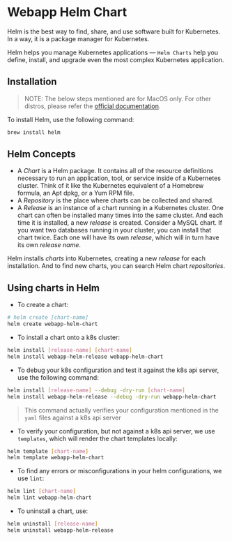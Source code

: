 # Webapp Helm Chart

Helm is the best way to find, share, and use software built for Kubernetes. In a way, it is a package manager for Kubernetes.

Helm helps you manage Kubernetes applications — `Helm Charts` help you define, install, and upgrade even the most complex Kubernetes application.

## Installation

> NOTE: The below steps mentioned are for MacOS only. For other distros, please refer the [official documentation](https://helm.sh/docs/intro/install/).

To install Helm, use the following command:

```bash
brew install helm
```

## Helm Concepts

- A _Chart_ is a Helm package. It contains all of the resource definitions necessary to run an application, tool, or service inside of a Kubernetes cluster. Think of it like the Kubernetes equivalent of a Homebrew formula, an Apt dpkg, or a Yum RPM file.
- A _Repository_ is the place where charts can be collected and shared.
- A _Release_ is an instance of a chart running in a Kubernetes cluster. One chart can often be installed many times into the same cluster. And each time it is installed, a new _release_ is created. Consider a MySQL chart. If you want two databases running in your cluster, you can install that chart twice. Each one will have its own _release_, which will in turn have its own _release name_.

Helm installs _charts_ into Kubernetes, creating a new _release_ for each installation. And to find new charts, you can search Helm chart _repositories_.


## Using charts in Helm

- To create a chart:

```bash
# helm create [chart-name]
helm create webapp-helm-chart
```

- To install a chart onto a k8s cluster:

```bash
helm install [release-name] [chart-name]
helm install webapp-helm-release webapp-helm-chart
```

- To debug your k8s configuration and test it against the k8s api server, use the following command:

```bash
helm install [release-name] --debug -dry-run [chart-name]
helm install webapp-helm-release --debug -dry-run webapp-helm-chart
```

> This command actually verifies your configuration mentioned in the `yaml` files against a k8s api server

- To verify your configuration, but not against a k8s api server, we use `templates`, which will render the chart templates locally:

```bash
helm template [chart-name]
helm template webapp-helm-chart
```

- To find any errors or misconfigurations in your helm configurations, we use `lint`:

```bash
helm lint [chart-name]
helm lint webapp-helm-chart
```

- To uninstall a chart, use:

```bash
helm uninstall [release-name]
helm uninstall webapp-helm-release
```

